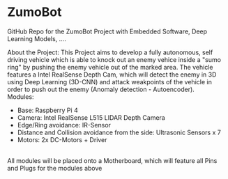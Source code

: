 # ZumoBot
GitHub Repo for the ZumoBot Project with Embedded Software, Deep Learning Models, ....
<br>

About the Project: 
This Project aims to develop a fully autonomous, self driving vehicle which is able to knock out an enemy vehice inside a "sumo ring" by pushing the enemy vehicle out
of the marked area. The vehicle features a Intel RealSense Depth Cam, which will detect the enemy in 3D using Deep Learning (3D-CNN) and attack weakpoints of the vehicle in order to push out the enemy (Anomaly detection - Autoencoder). 
<br>
Modules: 
<ul>
  <li>Base: Raspberry Pi 4</li>
  <li>Camera: Intel RealSense L515 LIDAR Depth Camera</li>
  <li>Edge/Ring avoidance: IR-Sensor</li>
  <li>Distance and Collision avoidance from the side: Ultrasonic Sensors x 7</li>
  <li>Motors: 2x DC-Motors + Driver</li>
</ul>
<br>
All modules will be placed onto a Motherboard, which will feature all Pins and Plugs for the modules above
